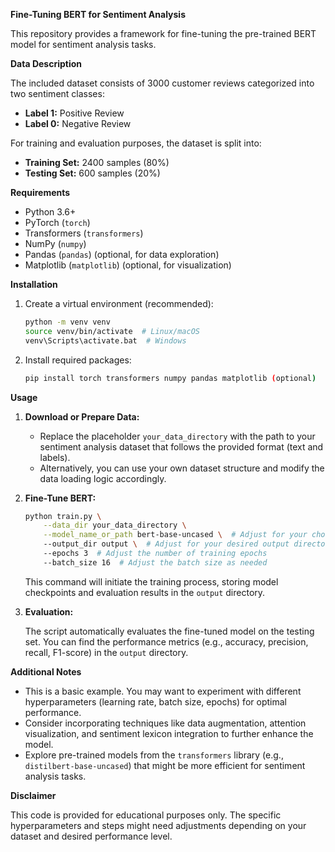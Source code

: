 
**Fine-Tuning BERT for Sentiment Analysis**

This repository provides a framework for fine-tuning the pre-trained BERT model for sentiment analysis tasks. 

**Data Description**

The included dataset consists of 3000 customer reviews categorized into two sentiment classes:

* **Label 1:** Positive Review
* **Label 0:** Negative Review

For training and evaluation purposes, the dataset is split into:

* **Training Set:** 2400 samples (80%)
* **Testing Set:** 600 samples (20%)

**Requirements**

* Python 3.6+
* PyTorch (`torch`)
* Transformers (`transformers`)
* NumPy (`numpy`)
* Pandas (`pandas`) (optional, for data exploration)
* Matplotlib (`matplotlib`) (optional, for visualization)

**Installation**

1. Create a virtual environment (recommended):
   ```bash
   python -m venv venv
   source venv/bin/activate  # Linux/macOS
   venv\Scripts\activate.bat  # Windows
   ```
2. Install required packages:
   ```bash
   pip install torch transformers numpy pandas matplotlib (optional)
   ```

**Usage**

1. **Download or Prepare Data:**

   * Replace the placeholder `your_data_directory` with the path to your sentiment analysis dataset that follows the provided format (text and labels).
   * Alternatively, you can use your own dataset structure and modify the data loading logic accordingly.

2. **Fine-Tune BERT:**

   ```bash
   python train.py \
       --data_dir your_data_directory \
       --model_name_or_path bert-base-uncased \  # Adjust for your chosen BERT model
       --output_dir output \  # Adjust for your desired output directory
       --epochs 3  # Adjust the number of training epochs
       --batch_size 16  # Adjust the batch size as needed
   ```

   This command will initiate the training process, storing model checkpoints and evaluation results in the `output` directory.

3. **Evaluation:**

   The script automatically evaluates the fine-tuned model on the testing set. You can find the performance metrics (e.g., accuracy, precision, recall, F1-score) in the `output` directory. 

**Additional Notes**

* This is a basic example. You may want to experiment with different hyperparameters (learning rate, batch size, epochs) for optimal performance.
* Consider incorporating techniques like data augmentation, attention visualization, and sentiment lexicon integration to further enhance the model.
* Explore pre-trained models from the `transformers` library (e.g., `distilbert-base-uncased`) that might be more efficient for sentiment analysis tasks.

**Disclaimer**

This code is provided for educational purposes only. The specific hyperparameters and steps might need adjustments depending on your dataset and desired performance level.
